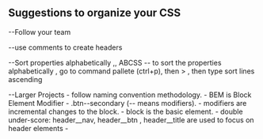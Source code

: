 ## Suggestions to organize your CSS

--Follow your team

--use comments to create headers

--Sort properties alphabetically ,, ABCSS
    -- to sort the properties alphabetically , go to command pallete (ctrl+p), then > , then type sort lines ascending

--Larger Projects 
    - follow naming convention methodology.
    - BEM is Block Element Modifier 
    - .btn--secondary (-- means modifiers).
    - modifiers are incremental changes to the block.
    - block is the basic element.
    - double under-score: header__nav, header__btn , header__title are used to focus on header elements 
    - 
